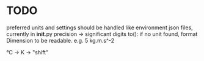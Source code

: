 
# TODO


preferred units and settings should be handled like environment json files, currently in __init__.py
precision -> significant digits
to(): if no unit found, format Dimension to be readable. e.g. 5 kg.m.s^-2

°C -> K -> "shift"
